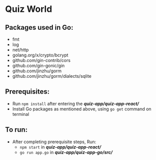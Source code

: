 # Quiz World

## Packages used in Go:
* fmt
* log
* net/http
* golang.org/x/crypto/bcrypt
* github.com/gin-contrib/cors
* github.com/gin-gonic/gin
* github.com/jinzhu/gorm
* github.com/jinzhu/gorm/dialects/sqlite

## Prerequisites:
- Run `npm install` after entering the ***quiz-app/quiz-app-react/***
- Install Go packages as mentioned above, using `go get` command on terminal

## To run:
- After completing prerequisite steps, Run:
  - `npm start` in ***quiz-app/quiz-app-react/***
  - `go run app.go` in ***quiz-app/quiz-app-go/src/***
